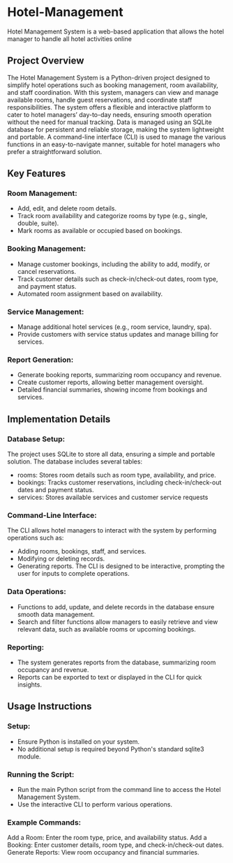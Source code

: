 # Hotel-Management
Hotel Management System is a web-based application that allows the hotel manager to handle all hotel activities online
## Project Overview
The Hotel Management System is a Python-driven project designed to simplify hotel operations such as booking management, room availability, and staff coordination. With this system, managers can view and manage available rooms, handle guest reservations, and coordinate staff responsibilities. The system offers a flexible and interactive platform to cater to hotel managers’ day-to-day needs, ensuring smooth operation without the need for manual tracking.
Data is managed using an SQLite database for persistent and reliable storage, making the system lightweight and portable. A command-line interface (CLI) is used to manage the various functions in an easy-to-navigate manner, suitable for hotel managers who prefer a straightforward solution.

## Key Features
### Room Management:
* Add, edit, and delete room details.
* Track room availability and categorize rooms by type (e.g., single, double, suite).
* Mark rooms as available or occupied based on bookings.

### Booking Management:
* Manage customer bookings, including the ability to add, modify, or cancel reservations.
* Track customer details such as check-in/check-out dates, room type, and payment status.
* Automated room assignment based on availability.

### Service Management:
* Manage additional hotel services (e.g., room service, laundry, spa).
* Provide customers with service status updates and manage billing for services.

### Report Generation:
* Generate booking reports, summarizing room occupancy and revenue.
* Create customer reports, allowing better management oversight.
* Detailed financial summaries, showing income from bookings and services.

## Implementation Details
### Database Setup:
The project uses SQLite to store all data, ensuring a simple and portable solution.
The database includes several tables:
* rooms: Stores room details such as room type, availability, and price.
* bookings: Tracks customer reservations, including check-in/check-out dates and payment status.
* services: Stores available services and customer service requests

### Command-Line Interface:
The CLI allows hotel managers to interact with the system by performing operations such as:
* Adding rooms, bookings, staff, and services.
* Modifying or deleting records.
* Generating reports.
The CLI is designed to be interactive, prompting the user for inputs to complete operations.

### Data Operations:
* Functions to add, update, and delete records in the database ensure smooth data management.
* Search and filter functions allow managers to easily retrieve and view relevant data, such as available rooms or upcoming bookings.

### Reporting:
* The system generates reports from the database, summarizing room occupancy and revenue.
* Reports can be exported to text or displayed in the CLI for quick insights.

## Usage Instructions
### Setup:
* Ensure Python is installed on your system.
* No additional setup is required beyond Python's standard sqlite3 module.

### Running the Script:
* Run the main Python script from the command line to access the Hotel Management System.
* Use the interactive CLI to perform various operations.

### Example Commands:
Add a Room: Enter the room type, price, and availability status.
Add a Booking: Enter customer details, room type, and check-in/check-out dates.
Generate Reports: View room occupancy and financial summaries.
